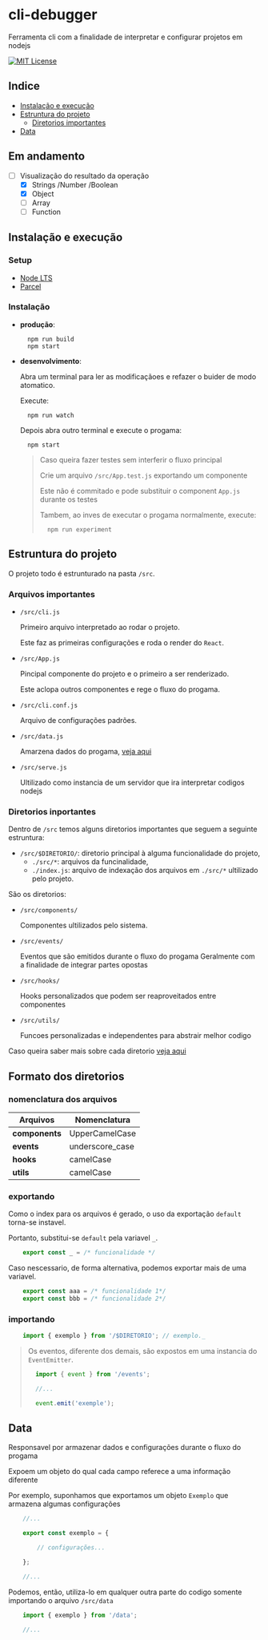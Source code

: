 # cli-debugger

Ferramenta cli com a finalidade de interpretar e configurar projetos em nodejs

[![MIT License](https://img.shields.io/badge/License-MIT-blue.svg)](https://choosealicense.com/licenses/mit/)

## Indice

- [Instalação e execução](#instalação-e-execução)
- [Estruntura do projeto](#estruntura-do-projeto)
  - [Diretorios importantes](#diretorios-inportantes)
- [Data](#data)

## Em andamento

- [ ] Visualização do resultado da operação
  - [x] Strings /Number /Boolean
  - [x] Object
  - [ ] Array
  - [ ] Function

## Instalação e execução

### Setup

- [Node LTS](https://nodejs.org/en)
- [Parcel](https://parceljs.org)

### Instalação

- **produção**:

        npm run build
        npm start

- **desenvolvimento**:

    Abra um terminal para ler as modificaçãoes e refazer o buider de modo atomatico.

    Execute:

        npm run watch

    Depois abra outro terminal e execute o progama:

        npm start

    >Caso queira fazer testes sem interferir o fluxo principal
    >
    >Crie um arquivo `/src/App.test.js` exportando um componente
    >
    >Este não é commitado e pode substituir o component `App.js` durante os testes
    >
    >Tambem, ao inves de executar o progama normalmente, execute:
    >
    >       npm run experiment

## Estruntura do projeto

O projeto todo é estrunturado na pasta `/src`.

### Arquivos importantes

- `/src/cli.js`

    Primeiro arquivo interpretado ao rodar o projeto.

    Este faz as primeiras configurações e roda o render do `React`.

- `/src/App.js`

    Pincipal componente do projeto e o primeiro a ser renderizado.

    Este aclopa outros componentes e rege o fluxo do progama.

- `/src/cli.conf.js`

    Arquivo de configurações padrões.

- `/src/data.js`

    Amarzena dados do progama, [veja aqui](#data)

- `/src/serve.js`

    Ultilizado como instancia de um servidor que ira interpretar codigos nodejs

### Diretorios inportantes

Dentro de `/src` temos alguns diretorios importantes que seguem a seguinte estruntura:

- `/src/$DIRETORIO/`: diretorio principal à alguma funcionalidade do projeto,
  - `./src/*`: arquivos da funcinalidade,
  - `./index.js`: arquivo de indexação dos arquivos em `./src/*` ultilizado pelo projeto.

São os diretorios:

- `/src/components/`

    Componentes ultilizados pelo sistema.

- `/src/events/`

    Eventos que são emitidos durante o fluxo do progama
    Geralmente com a finalidade de integrar partes opostas

- `/src/hooks/`

    Hooks personalizados que podem ser reaproveitados entre componentes

- `/src/utils/`

    Funcoes personalizadas e independentes para abstrair melhor codigo

Caso queira saber mais sobre cada diretorio [veja aqui](#formato-dos-diretorios)

## Formato dos diretorios

### nomenclatura dos arquivos

| Arquivos       | Nomenclatura    |
|----------------|-----------------|
| **components** | UpperCamelCase  |
| **events**     | underscore_case |
| **hooks**      | camelCase       |
| **utils**      | camelCase       |

### exportando

Como o index para os arquivos é gerado, o uso da exportação `default` torna-se instavel.

Portanto, substitui-se `default` pela variavel `_`.

```javascript
    export const _ = /* funcionalidade */
```

Caso nescessario, de forma alternativa, podemos exportar mais de uma variavel.

```javascript
    export const aaa = /* funcionalidade 1*/
    export const bbb = /* funcionalidade 2*/
```

### importando

```javascript
    import { exemplo } from '/$DIRETORIO'; // exemplo._
```

> Os eventos, diferente dos demais, são expostos em uma instancia do `EventEmitter`.
>
> ```javascript
>   import { event } from '/events';
>
>   //...
>
>   event.emit('exemple');
> ```

## Data

Responsavel por armazenar dados e configurações durante o fluxo do progama

Expoem um objeto do qual cada campo referece a uma informação diferente

Por exemplo, suponhamos que exportamos um objeto `Exemplo` que armazena algumas configurações

```javascript
    //...

    export const exemplo = {

        // configurações...

    };

    //...
```

Podemos, então, utiliza-lo em qualquer outra parte do codigo somente importando o arquivo `/src/data`

```javascript
    import { exemplo } from '/data';

    //...
```

